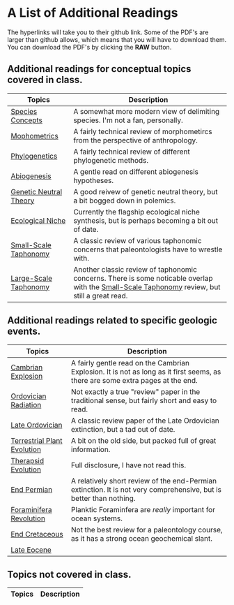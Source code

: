 # A List of Additional Readings

The hyperlinks will take you to their github link. Some of the PDF's are larger than github allows, which means that you will have to download them. You can download the PDF's by clicking the **RAW** button.

## Additional readings for conceptual topics covered in class.

Topics | Description
--------- | ----------
[Species Concepts](https://github.com/aazaff/paleobiologyWebsite/blob/master/AdditionalReading/Species%20Concepts.pdf) | A somewhat more modern view of delimiting species. I'm not a fan, personally.
[Mophometrics](https://github.com/aazaff/paleobiologyWebsite/blob/master/AdditionalReading/Morphometrics) | A fairly technical review of morphometircs from the perspective of anthropology.
[Phylogenetics](https://github.com/aazaff/paleobiologyWebsite/blob/master/AdditionalReading/Phylogenetics.pdf) | A  fairly technical review of different phylogenetic methods.
[Abiogenesis](https://github.com/aazaff/paleobiologyWebsite/blob/master/AdditionalReading/Abiogenesis.pdf) | A gentle read on different abiogenesis hypotheses.
[Genetic Neutral Theory](https://github.com/aazaff/paleobiologyWebsite/blob/master/AdditionalReading/Genetic%20Neutral%20Theory.pdf) | A good reivew of genetic neutral theory, but a bit bogged down in polemics.
[Ecological Niche](https://github.com/aazaff/paleobiologyWebsite/blob/master/AdditionalReading/Ecological%20Niche.pdf) | Currently the flagship ecological niche synthesis, but is perhaps becoming a bit out of date.
[Small-Scale Taphonomy](https://github.com/aazaff/paleobiologyWebsite/blob/master/AdditionalReading/Small%20Scale%20Taphonomy.pdf) | A classic review of various taphonomic concerns that paleontologists have to wrestle with.
[Large-Scale Taphonomy](https://github.com/aazaff/paleobiologyWebsite/blob/master/AdditionalReading/Large%20Scale%20Taphonomy.pdf) | Another classic review of taphonomic concerns. There is some noticable overlap with the [Small-Scale Taphonomy](https://github.com/aazaff/paleobiologyWebsite/blob/master/AdditionalReading/Small%20Scale%20Taphonomy.pdf) review, but still a great read.

## Additional readings related to specific geologic events.

Topics | Description
--------- | ----------
[Cambrian Explosion](https://github.com/aazaff/paleobiologyWebsite/blob/master/AdditionalReading/Cambrian%20Explosion.pdf) | A fairly gentle read on the Cambrian Explosion. It is not as long as it first seems, as there are some extra pages at the end.
[Ordovician Radiation](https://github.com/aazaff/paleobiologyWebsite/blob/master/AdditionalReading/Ordovician%20Radiation.pdf) | Not exactly a true "review" paper in the traditional sense, but fairly short and easy to read.
[Late Ordovician](https://github.com/aazaff/paleobiologyWebsite/blob/master/AdditionalReading/Late%20Ordovician.pdf) | A classic review paper of the Late Ordovician extinction, but a tad out of date.
[Terrestrial Plant Evolution](https://github.com/aazaff/paleobiologyWebsite/blob/master/AdditionalReading/Terrestrial%20Plant%20Evolution.pdf) | A bit on the old side, but packed full of great information.
[Therapsid Evolution](https://github.com/aazaff/paleobiologyWebsite/blob/master/AdditionalReading/Therapsid%20Evolution.pdf) | Full disclosure, I have not read this.
[End Permian](https://github.com/aazaff/paleobiologyWebsite/blob/master/AdditionalReading/End%20Permian.pdf) | A relatively short review of the end-Permian extinction. It is not very comprehensive, but is better than nothing.
[Foraminifera Revolution](https://github.com/aazaff/paleobiologyWebsite/blob/master/AdditionalReading/Planktic%20Foram%20Revolution.pdf) | Planktic Foraminfera are *really* important for ocean systems.
[End Cretaceous](https://github.com/aazaff/paleobiologyWebsite/blob/master/AdditionalReading/End%20Cretaceous.pdf) | Not the best review for a paleontology course, as it has a strong ocean geochemical slant.
[Late Eocene]() | 

## Topics not covered in class.

Topics | Description
--------- | ----------
